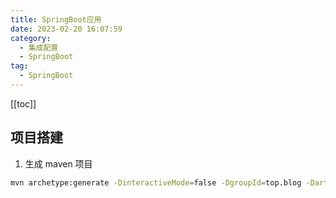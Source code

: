 ```yaml
---
title: SpringBoot应用
date: 2023-02-20 16:07:59
category: 
  - 集成配置
  - SpringBoot
tag: 
  - SpringBoot
---
```


<!-- more -->

[[toc]]

## 项目搭建

1. 生成 maven 项目

```bash
mvn archetype:generate -DinteractiveMode=false -DgroupId=top.blog -DartifactId=blog-spring -Dversion=1.0.0
```

